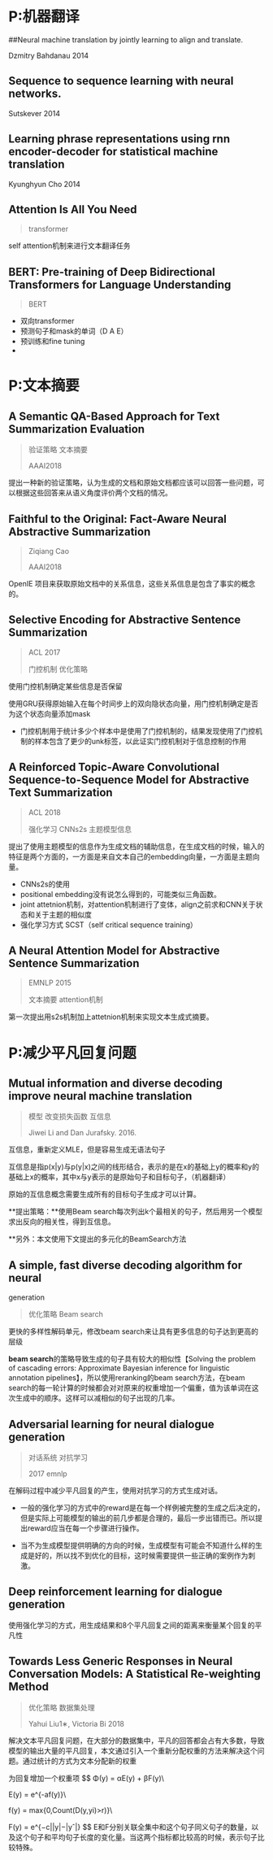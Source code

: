 

# P:机器翻译



##Neural machine translation by jointly learning to align and translate.  

Dzmitry Bahdanau 2014



## Sequence to sequence learning with neural networks.

Sutskever  2014



## Learning phrase representations using rnn encoder-decoder for statistical machine translation

Kyunghyun Cho 2014





## Attention Is All You Need

> transformer 

self attention机制来进行文本翻译任务



## BERT: Pre-training of Deep Bidirectional Transformers for Language Understanding
> BERT 

- 双向transformer
- 预测句子和mask的单词（D A E）
- 预训练和fine tuning
- 



# P:文本摘要





## **A Semantic QA-Based Approach for Text Summarization Evaluation**

> 验证策略  文本摘要
>
> AAAI2018

提出一种新的验证策略，认为生成的文档和原始文档都应该可以回答一些问题，可以根据这些回答来从语义角度评价两个文档的情况。



## Faithful to the Original: Fact-Aware Neural Abstractive Summarization
> Ziqiang Cao
>
> AAAI2018



OpenIE 项目来获取原始文档中的关系信息，这些关系信息是包含了事实的概念的。



## Selective Encoding for Abstractive Sentence Summarization

> ACL 2017
>
> 门控机制  优化策略

使用门控机制确定某些信息是否保留

使用GRU获得原始输入在每个时间步上的双向隐状态向量，用门控机制确定是否为这个状态向量添加mask

- 门控机制用于统计多少个样本中是使用了门控机制的，结果发现使用了门控机制的样本包含了更少的unk标签，以此证实门控机制对于信息控制的作用





## A Reinforced Topic-Aware Convolutional Sequence-to-Sequence Model for Abstractive Text Summarization

> ACL 2018
>
> 强化学习 CNNs2s 主题模型信息

提出了使用主题模型的信息作为生成文档的辅助信息，在生成文档的时候，输入的特征是两个方面的，一方面是来自文本自己的embedding向量，一方面是主题向量。

- CNNs2s的使用
- positional embedding没有说怎么得到的，可能类似三角函数。
- joint attetnion机制，对attention机制进行了变体，align之前求和CNN关于状态和关于主题的相似度
- 强化学习方式 SCST（self critical sequence training）



## A Neural Attention Model for Abstractive Sentence Summarization

> EMNLP 2015
>
> 文本摘要 attention机制

第一次提出用s2s机制加上attetnion机制来实现文本生成式摘要。









# P:减少平凡回复问题



## Mutual information and diverse decoding improve neural machine translation

> 模型 改变损失函数 互信息
>
> Jiwei Li and Dan Jurafsky. 2016. 

互信息，重新定义MLE，但是容易生成无语法句子

互信息是指p(x|y)与p(y|x)之间的线形结合，表示的是在x的基础上y的概率和y的基础上x的概率，其中x与y表示的是原始句子和目标句子，（机器翻译）

原始的互信息概念需要生成所有的目标句子生成才可以计算。

**提出策略：**使用Beam search每次列出k个最相关的句子，然后用另一个模型求出反向的相关性，得到互信息。

**另外：本文使用下文提出的多元化的BeamSearch方法



## A simple, fast diverse decoding algorithm for neural
generation
> 优化策略 Beam search

更快的多样性解码单元，修改beam search来让具有更多信息的句子达到更高的层级

**beam search**的策略导致生成的句子具有较大的相似性【Solving the problem of cascading errors: Approximate Bayesian inference for linguistic annotation pipelines】，所以使用reranking的beam search方法，在beam search的每一轮计算的时候都会对对原来的权重增加一个偏重，值为该单词在这次生成中的顺序。这样可以减相似的句子出现的几率。



## Adversarial learning for neural dialogue generation



> 对话系统  对抗学习
>
> 2017 emnlp

在解码过程中减少平凡回复的产生，使用对抗学习的方式生成对话。

- 一般的强化学习的方式中的reward是在每一个样例被完整的生成之后决定的，但是实际上可能模型的输出的前几步都是合理的，最后一步出错而已。所以提出reward应当在每一个步骤进行操作。

- 当不为生成模型提供明确的方向的时候，生成模型有可能会不知道什么样的生成是好的，所以找不到优化的目标，这时候需要提供一些正确的案例作为刺激。

  

## Deep reinforcement learning for dialogue generation

使用强化学习的方式，用生成结果和8个平凡回复之间的距离来衡量某个回复的平凡性



## Towards Less Generic Responses in Neural Conversation Models: A Statistical Re-weighting Method


>  优化策略  数据集处理
>
> Yahui Liu1∗, Victoria Bi 2018

解决文本平凡回复问题，在大部分的数据集中，平凡的回答都会占有大多数，导致模型的输出大量的平凡回复，本文通过引入一个重新分配权重的方法来解决这个问题。通过统计的方式为文本分配新的权重



为回复增加一个权重项
$$
Φ(y) = αE(y) + βF(y)\\

E(y) = e^{-af(y)}\\

f(y) = max\{0,Count(D(y,yi)>r)\}\\

F(y) = e^{−c||y|−|yˆ|}
$$
E和F分别关联全集中和这个句子同义句子的数量，以及这个句子和平均句子长度的变化量。当这两个指标都比较高的时候，表示句子比较特殊。





